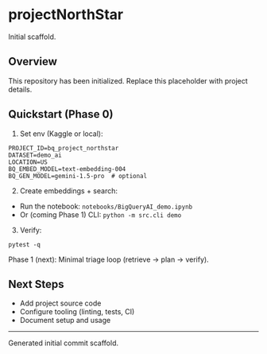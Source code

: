 # projectNorthStar

Initial scaffold.

## Overview

This repository has been initialized. Replace this placeholder with project details.

## Quickstart (Phase 0)
1) Set env (Kaggle or local):
```
PROJECT_ID=bq_project_northstar
DATASET=demo_ai
LOCATION=US
BQ_EMBED_MODEL=text-embedding-004
BQ_GEN_MODEL=gemini-1.5-pro  # optional
```
2) Create embeddings + search:
- Run the notebook: `notebooks/BigQueryAI_demo.ipynb`
- Or (coming Phase 1) CLI: `python -m src.cli demo`

3) Verify:
```
pytest -q
```

Phase 1 (next): Minimal triage loop (retrieve → plan → verify).

## Next Steps
- Add project source code
- Configure tooling (linting, tests, CI)
- Document setup and usage

---
Generated initial commit scaffold.
